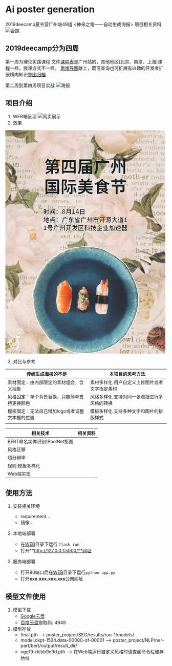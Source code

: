 # Ai poster generation
 2019deecamp夏令营广州站49组 <神来之笔——自动生成海报> 项目相关资料
![合照](media/%E5%90%88%E7%85%A7.jpeg)

## 2019deecamp分为四周 
第一周为理论实践课程
文件[课程表](media/%E8%AF%BE%E7%A8%8B%E8%A1%A8.pdf)是广州站的，其他地区(北京、南京、上海)课程一样，授课方式不一样。
[思维导图](./media/mindmap)献上，既可查询也可扩展有兴趣的开发者扩展横向知识[导图归档](media/%E5%AF%BC%E5%9B%BE%E5%BD%92%E6%A1%A3.png)

第二周到第四周项目实战
![海报](media/%E6%B5%B7%E6%8A%A5.png)

## 项目介绍
1. WEB端呈现
![网页展示](media/%E7%BD%91%E9%A1%B5%E5%B1%95%E7%A4%BA-1.png)
1. 效果

<img src="media/%E6%95%88%E6%9E%9C1.png" width="500" hegiht="313" align=center />

3. 对比与参考

| 传统生成海报的不足 | 本项目的思考方法 |
| --- | --- |
| 素材固定：由内部限定的素材组合，含义抽象 | 素材多样化 用户自定义上传图片或者文字指定素材 | 
|  风格固定：单个背景替换，只能简单支持更换颜色| 风格多样化 支持对同一张海报进行多风格的转换 | 
|  模板固定：无法自己增加logo或者调整文本框的位置 | 模板多样化 支持多种文字和图片的排版样式 | 
|  | 

| 相关技术 | 相关资料 |
| --- | --- |
| BERT命名实体识别\PoolNet抠图 | |
| 风格迁移 | |
| 超分辨率 | |
| 规则:模板多样化 | |
| Web端实现 | |

## 使用方法
1. 安装相关环境
    * requirement...
    * 镜像...
    
2. 本地端部署
    * 在[WEB](./WEB)目录下运行 ```flask run```
    * 打开**http://127.0.0.1:5000/**网址
3. 服务端部署
    * 打开80端口后在[WEB](./WEB)目录下运行```python app.py```
    * 打开**xxx.xxx.xxx.xxx**公网网址
    
## 模型文件使用
1. 模型下载
    * [Google云盘](https://drive.google.com/drive/folders/1dc12sjI0S7-GLn0208qa1L209qHRC1jD?usp=sharing)
    * [百度云盘](https://pan.baidu.com/s/1IkYpqnj77P27OUHS1Vzu_A)提取码: 4949
1. 模型存放
    * final.pth --> poster_project/SEG/results/run-1/models/
    * model.ckpt-1524.data-00000-of-00001 --> poster_project/NLP/ner-part/bert/output/result_dir/
    * vgg19-dcbb9e9d.pth --> 在Web端运行自定义风格时请查阅命令栏储存地址